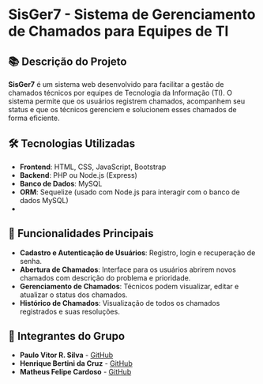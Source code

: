 # SisGer7 - Sistema de Gerenciamento de Chamados para Equipes de TI

## 📚 Descrição do Projeto

**SisGer7** é um sistema web desenvolvido para facilitar a gestão de chamados técnicos por equipes de Tecnologia da Informação (TI). O sistema permite que os usuários registrem chamados, acompanhem seu status e que os técnicos gerenciem e solucionem esses chamados de forma eficiente.

## 🛠️ Tecnologias Utilizadas

- **Frontend**: HTML, CSS, JavaScript, Bootstrap
- **Backend**: PHP ou Node.js (Express)
- **Banco de Dados**: MySQL
- **ORM**: Sequelize (usado com Node.js para interagir com o banco de dados MySQL)
- 
## 🔑 Funcionalidades Principais

- **Cadastro e Autenticação de Usuários**: Registro, login e recuperação de senha.
- **Abertura de Chamados**: Interface para os usuários abrirem novos chamados com descrição do problema e prioridade.
- **Gerenciamento de Chamados**: Técnicos podem visualizar, editar e atualizar o status dos chamados.
- **Histórico de Chamados**: Visualização de todos os chamados registrados e suas resoluções.

## 👥 Integrantes do Grupo

- **Paulo Vitor R. Silva** - [GitHub](https://github.com/seu-usuario)  
- **Henrique Bertini da Cruz** - [GitHub](https://github.com/seu-usuario)  
- **Matheus Felipe Cardoso** - [GitHub](https://github.com/seu-usuario)
